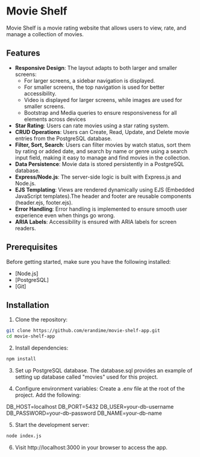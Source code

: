 # Movie Shelf

Movie Shelf is a movie rating website that allows users to view, rate, and manage a collection of movies. 

## Features

- **Responsive Design**: The layout adapts to both larger and smaller screens:
  - For larger screens, a sidebar navigation is displayed.
  - For smaller screens, the top navigation is used for better accessibility.
  - Video is displayed for larger screens, while images are used for smaller screens.
  - Bootstrap and Media queries to ensure responsiveness for all elements across devices  
- **Star Rating**: Users can rate movies using a star rating system.  
- **CRUD Operations**: Users can Create, Read, Update, and Delete movie entries from the PostgreSQL database.
- **Filter, Sort, Search**: Users can filter movies by watch status, sort them by rating or added date, and search by name or genre using a search input field, making it easy to manage and find movies in the collection.  
- **Data Persistence**: Movie data is stored persistently in a PostgreSQL database.
- **Express/Node.js**: The server-side logic is built with Express.js and Node.js.  
- **EJS Templating**: Views are rendered dynamically using EJS (Embedded JavaScript templates).The header and footer are reusable components (header.ejs, footer.ejs).
- **Error Handling**: Error handling is implemented to ensure smooth user experience even when things go wrong.
- **ARIA Labels**: Accessibility is ensured with ARIA labels for screen readers.

## Prerequisites

Before getting started, make sure you have the following installed:

- [Node.js]
- [PostgreSQL]
- [Git]

## Installation

1. Clone the repository:

```bash
git clone https://github.com/erandime/movie-shelf-app.git
cd movie-shelf-app
```

2. Install dependencies:

```bash
npm install
```

3. Set up PostgreSQL database. The database.sql provides an example of setting up database called "movies" used for this project.

4. Configure environment variables:
Create a .env file at the root of the project.
Add the following:

DB_HOST=localhost
DB_PORT=5432
DB_USER=your-db-username
DB_PASSWORD=your-db-password
DB_NAME=your-db-name

5. Start the development server:

```bash
node index.js
```
6. Visit http://localhost:3000 in your browser to access the app.
